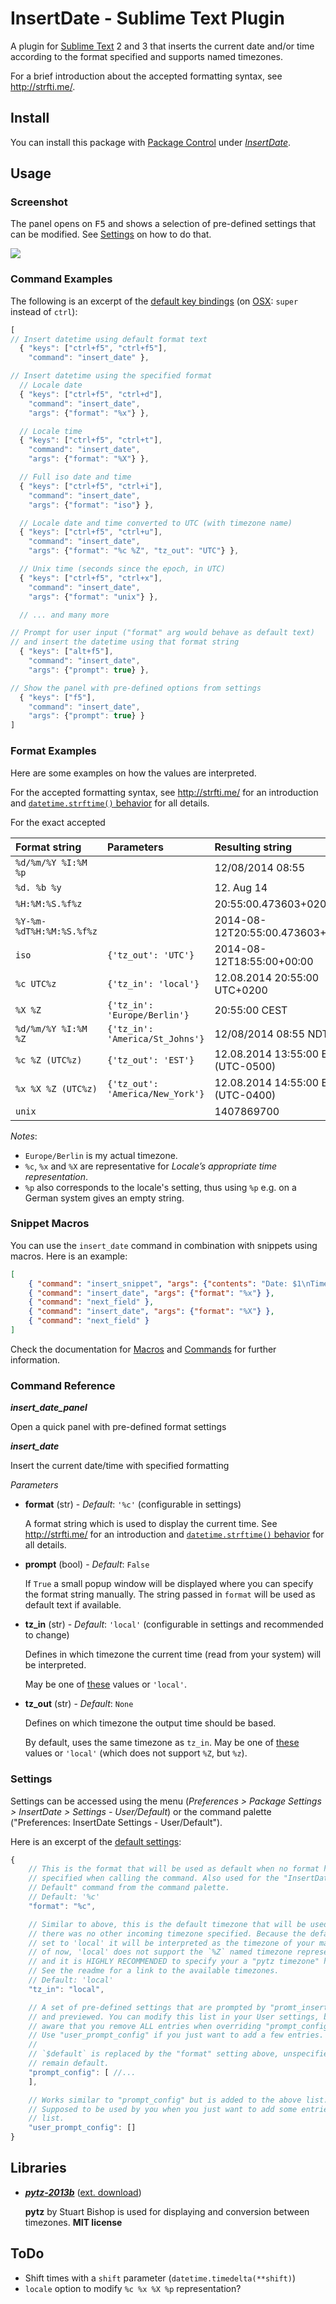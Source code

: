 # InsertDate - Sublime Text Plugin

A plugin for [Sublime Text][st] 2 and 3 that inserts the current date and/or
time according to the format specified and supports named timezones.

For a brief introduction about the accepted formatting syntax, see
<http://strfti.me/>.


## Install

You can install this package with [Package Control][pck-ctrl] under
[*InsertDate*][pck-browse].


## Usage

### Screenshot

The panel opens on <kbd>F5</kbd> and shows a selection of pre-defined settings
that can be modified. See [Settings](#settings) on how to do that.

[![][scr-panel-thumb]][scr-panel]


### Command Examples

The following is an excerpt of the [default key bindings][keymap] (on
[OSX][keymap-osx]: `super` instead of `ctrl`):

```js
[
// Insert datetime using default format text
  { "keys": ["ctrl+f5", "ctrl+f5"],
    "command": "insert_date" },

// Insert datetime using the specified format
  // Locale date
  { "keys": ["ctrl+f5", "ctrl+d"],
    "command": "insert_date",
    "args": {"format": "%x"} },

  // Locale time
  { "keys": ["ctrl+f5", "ctrl+t"],
    "command": "insert_date",
    "args": {"format": "%X"} },

  // Full iso date and time
  { "keys": ["ctrl+f5", "ctrl+i"],
    "command": "insert_date",
    "args": {"format": "iso"} },

  // Locale date and time converted to UTC (with timezone name)
  { "keys": ["ctrl+f5", "ctrl+u"],
    "command": "insert_date",
    "args": {"format": "%c %Z", "tz_out": "UTC"} },

  // Unix time (seconds since the epoch, in UTC)
  { "keys": ["ctrl+f5", "ctrl+x"],
    "command": "insert_date",
    "args": {"format": "unix"} },

  // ... and many more

// Prompt for user input ("format" arg would behave as default text)
// and insert the datetime using that format string
  { "keys": ["alt+f5"],
    "command": "insert_date",
    "args": {"prompt": true} },

// Show the panel with pre-defined options from settings
  { "keys": ["f5"],
    "command": "insert_date",
    "args": {"prompt": true} }
]

```


### Format Examples

Here are some examples on how the values are interpreted.

For the accepted formatting syntax, see <http://strfti.me/> for an introduction
and [`datetime.strftime()` behavior][strftime] for all details.

For the exact accepted

| Format string              | Parameters                         | Resulting string                     |
| :------------------------- | :--------------------------------- | :----------------------------------- |
| `%d/%m/%Y %I:%M %p`        |                                    | 12/08/2014 08:55                     |
| `%d. %b %y`                |                                    | 12. Aug 14                           |
| `%H:%M:%S.%f%z`            |                                    | 20:55:00.473603+0200                 |
| `%Y-%m-%dT%H:%M:%S.%f%z`   |                                    | 2014-08-12T20:55:00.473603+0200      |
| `iso`                      | `{'tz_out': 'UTC'}`                | 2014-08-12T18:55:00+00:00            |
| `%c UTC%z`                 | `{'tz_in': 'local'}`               | 12.08.2014 20:55:00 UTC+0200         |
| `%X %Z`                    | `{'tz_in': 'Europe/Berlin'}`       | 20:55:00 CEST                        |
| `%d/%m/%Y %I:%M %Z`        | `{'tz_in': 'America/St_Johns'}`    | 12/08/2014 08:55 NDT                 |
| `%c %Z (UTC%z)`            | `{'tz_out': 'EST'}`                | 12.08.2014 13:55:00 EST (UTC-0500)   |
| `%x %X %Z (UTC%z)`         | `{'tz_out': 'America/New_York'}`   | 12.08.2014 14:55:00 EDT (UTC-0400)   |
| `unix`                     |                                    | 1407869700                           |


*Notes*:

- `Europe/Berlin` is my actual timezone.
- `%c`, `%x` and `%X` are representative for *Locale’s appropriate time
  representation*.
- `%p` also corresponds to the locale's setting, thus using `%p` e.g. on a
  German system gives an empty string.


### Snippet Macros

You can use the `insert_date` command in combination with snippets using
macros. Here is an example:

```json
[
    { "command": "insert_snippet", "args": {"contents": "Date: $1\nTime: $2\nSomething else: $0"} },
    { "command": "insert_date", "args": {"format": "%x"} },
    { "command": "next_field" },
    { "command": "insert_date", "args": {"format": "%X"} },
    { "command": "next_field" }
]
```

Check the documentation for [Macros][doc-macros] and [Commands][doc-commands] for further information.


### Command Reference

***insert_date_panel***

Open a quick panel with pre-defined format settings


***insert_date***

Insert the current date/time with specified formatting

*Parameters*

- **format** (str) - *Default*: `'%c'` (configurable in settings)

  A format string which is used to display the current time. See
  <http://strfti.me/> for an introduction and [`datetime.strftime()`
  behavior][strftime] for all details.

- **prompt** (bool) - *Default*: `False`

  If `True` a small popup window will be displayed where you can specify the
  format string manually. The string passed in `format` will be used as default
  text if available.

- **tz_in** (str) - *Default*: `'local'` (configurable in settings and
  recommended to change)

  Defines in which timezone the current time (read from your system) will be
  interpreted.

   May
  be one of [these][timezones] values or `'local'`.

- **tz_out** (str) - *Default*: `None`

  Defines on which timezone the output time should be based.

  By default, uses the same timezone as `tz_in`. May be one of
  [these][timezones] values or `'local'` (which does not support `%Z`, but
  `%z`).


### Settings ###

Settings can be accessed using the menu (*Preferences > Package Settings >
InsertDate > Settings - User/Default*) or the command palette ("Preferences:
InsertDate Settings - User/Default").

Here is an excerpt of the [default settings][settings]:

```js
{
    // This is the format that will be used as default when no format has been
    // specified when calling the command. Also used for the "InsertDate:
    // Default" command from the command palette.
    // Default: '%c'
    "format": "%c",

    // Similar to above, this is the default timezone that will be used when
    // there was no other incoming timezone specified. Because the default is
    // set to 'local' it will be interpreted as the timezone of your machine. As
    // of now, 'local' does not support the `%Z` named timezone representation
    // and it is HIGHLY RECOMMENDED to specify your a "pytz timezone" here.
    // See the readme for a link to the available timezones.
    // Default: 'local'
    "tz_in": "local",

    // A set of pre-defined settings that are prompted by "promt_insert_time"
    // and previewed. You can modify this list in your User settings, but be
    // aware that you remove ALL entries when overriding "prompt_config"!
    // Use "user_prompt_config" if you just want to add a few entries.
    //
    // `$default` is replaced by the "format" setting above, unspecified values
    // remain default.
    "prompt_config": [ //...
    ],

    // Works similar to "prompt_config" but is added to the above list.
    // Supposed to be used by you when you just want to add some entries to the
    // list.
    "user_prompt_config": []
}
```


## Libraries

- ***[pytz-2013b][pytz]*** ([ext. download][pytz-down])

  **pytz** by Stuart Bishop is used for displaying and conversion between
  timezones. **MIT license**


## ToDo

- Shift times with a `shift` parameter (`datetime.timedelta(**shift)`)
- `locale` option to modify `%c %x %X %p` representation?


<!-- Links -->

[st]: http://sublimetext.com/

[pck-ctrl]: http://wbond.net/sublime_packages/package_control "Sublime Package Control by wbond"
[pck-browse]: https://sublime.wbond.net/packages/InsertDate "InsertDate - Packages - Package Control"

[pytz]: http://pytz.sourceforge.net/ "pytz - World Timezone Definitions for Python"
[strftime]: http://docs.python.org/3/library/datetime.html#strftime-strptime-behavior "Python docs: 8.1.8. strftime() and strptime() Behavior"
[pytz-down]: http://pypi.python.org/pypi/pytz#downloads "pytz : Python Package Index"

[scr-panel]: http://i.imgur.com/hObkE27.png
[scr-panel-thumb]: http://i.imgur.com/hObkE27l.png

[keymap]: Default.sublime-keymap "Default.sublime-keymap"
[keymap-osx]: Default%20%28OSX%29.sublime-keymap "Default (OSX).sublime-keymap"
[settings]: insert_date.sublime-settings "insert_date.sublime-settings"

[doc-macros]: http://docs.sublimetext.info/en/latest/extensibility/macros.html
[doc-commands]: http://docs.sublimetext.info/en/latest/reference/commands.html

[timezones]: https://github.com/FichteFoll/sublimetext-insertdate/blob/c879a70e12fb38c86a893b2be7979b4f7111b342/pytz/__init__.py#L527-L1101 "List of available timezones in source"
